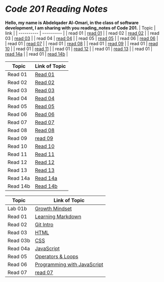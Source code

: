 # *Code 201 Reading Notes*
**Hello, my name is Abdelqader Al-Omari, in the class of software development, I am sharing with you reading_notes of Code 201.**
| Topic | link |
| ---------- | ---------- |
| read 01 | [read 01]( ) |
| read 02 | [read 02]( ) |
| read 03 | [read 03]( ) |
| read 04 | [read 04]( ) |
| read 05 | [read 05]( ) |
| read 06 | [read 06]( ) |
| read 01 | [read 07]( ) |
| read 01 | [read 08]( ) |
| read 01 | [read 09]( ) |
| read 01 | [read 10]( ) |
| read 01 | [read 11]( ) |
| read 01 | [read 12]( ) |
| read 01 | [read 13]( ) |
| read 01 | [read 14a]( ) |
| read 01 | [read 14b]( ) |

| Topic | Link of Topic |
| ------------ | ------------ |
| Read 01 | [Read 01](https://abdelqader-alomari.github.io/reading_notes/read-01) |
| Read 02 | [Read 02](https://abdelqader-alomari.github.io/reading_notes/read-02) |
| Read 03 | [Read 03](https://abdelqader-alomari.github.io/reading_notes/read-03) |
| Read 04 | [Read 04](https://abdelqader-alomari.github.io/reading_notes/read-04) | 
| Read 05 | [Read 05](https://abdelqader-alomari.github.io/reading_notes/read-05) |
| Read 06 | [Read 06](https://abdelqader-alomari.github.io/reading_notes/read-06) |
| Read 07 | [Read 07](https://abdelqader-alomari.github.io/reading_notes/read-07) |
| Read 08 | [Read 08](https://abdelqader-alomari.github.io/reading_notes/read-08) |
| Read 09 | [read 09](https://abdelqader-alomari.github.io/reading_notes/read-09) |
| Read 10 | [Read 10](https://abdelqader-alomari.github.io/reading_notes/read-10) |
| Read 11 | [Read 11](https://abdelqader-alomari.github.io/reading_notes/read-11) | 
| Read 12 | [Read 12](https://abdelqader-alomari.github.io/reading_notes/read-12) |
| Read 13 | [Read 13](https://abdelqader-alomari.github.io/reading_notes/read-13) |
| Read 14a | [Read 14a](https://abdelqader-alomari.github.io/reading_notes/read-14a) |
| Read 14b | [Read 14b](https://abdelqader-alomari.github.io/reading_notes/read-14b) |

| Topic | Link of Topic |
| ------------ | ------------ |
| Lab 01b | [Growth Mindset](https://abdelqader7.github.io/reading-notes/growth-mindset) |
| Read 01 | [ Learning Markdown](https://abdelqader7.github.io/reading-notes/read-01) |
| Read 02 | [Git Intro](https://abdelqader7.github.io/reading-notes/read-02) |
| Read 03 | [HTML](https://abdelqader7.github.io/reading-notes/read-03) | 
| Read 03b | [CSS](https://abdelqader7.github.io/reading-notes/read-03b) |
| Read 04a | [JavaScript](https://abdelqader7.github.io/reading-notes/read-04a) |
| Read 05 | [Operators & Loops](https://abdelqader7.github.io/reading-notes/read-05) |
| Read 06 | [Programming with JavaScript](https://abdelqader7.github.io/reading-notes/read-06) |
| Read 07 | [read 07]( ) |

